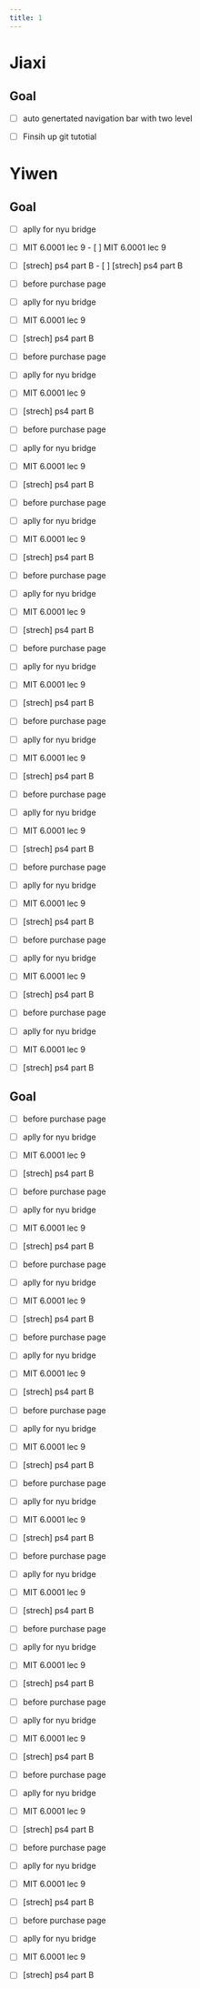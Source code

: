 ```yaml
---
title: 1
---
```


# Jiaxi
## Goal
- [ ] auto genertated navigation bar with two level
- [ ] Finsih up git tutotial


# Yiwen
## Goal
- [ ] aplly for nyu bridge
- [ ] MIT 6.0001 lec 9	- [ ] MIT 6.0001 lec 9
- [ ] [strech] ps4 part B	- [ ] [strech] ps4 part B
- [ ] before purchase page
- [ ] aplly for nyu bridge
- [ ] MIT 6.0001 lec 9
- [ ] [strech] ps4 part B
- [ ] before purchase page
- [ ] aplly for nyu bridge
- [ ] MIT 6.0001 lec 9
- [ ] [strech] ps4 part B
- [ ] before purchase page
- [ ] aplly for nyu bridge
- [ ] MIT 6.0001 lec 9
- [ ] [strech] ps4 part B
- [ ] before purchase page
- [ ] aplly for nyu bridge
- [ ] MIT 6.0001 lec 9
- [ ] [strech] ps4 part B
- [ ] before purchase page
- [ ] aplly for nyu bridge
- [ ] MIT 6.0001 lec 9
- [ ] [strech] ps4 part B
- [ ] before purchase page
- [ ] aplly for nyu bridge
- [ ] MIT 6.0001 lec 9
- [ ] [strech] ps4 part B
- [ ] before purchase page
- [ ] aplly for nyu bridge
- [ ] MIT 6.0001 lec 9
- [ ] [strech] ps4 part B
- [ ] before purchase page
- [ ] aplly for nyu bridge
- [ ] MIT 6.0001 lec 9
- [ ] [strech] ps4 part B
- [ ] before purchase page
- [ ] aplly for nyu bridge
- [ ] MIT 6.0001 lec 9
- [ ] [strech] ps4 part B
- [ ] before purchase page
- [ ] aplly for nyu bridge
- [ ] MIT 6.0001 lec 9
- [ ] [strech] ps4 part B
- [ ] before purchase page
- [ ] aplly for nyu bridge
- [ ] MIT 6.0001 lec 9
- [ ] [strech] ps4 part B


## Goal
- [ ] before purchase page
- [ ] aplly for nyu bridge
- [ ] MIT 6.0001 lec 9
- [ ] [strech] ps4 part B
- [ ] before purchase page
- [ ] aplly for nyu bridge
- [ ] MIT 6.0001 lec 9
- [ ] [strech] ps4 part B
- [ ] before purchase page
- [ ] aplly for nyu bridge
- [ ] MIT 6.0001 lec 9
- [ ] [strech] ps4 part B
- [ ] before purchase page
- [ ] aplly for nyu bridge
- [ ] MIT 6.0001 lec 9
- [ ] [strech] ps4 part B
- [ ] before purchase page
- [ ] aplly for nyu bridge
- [ ] MIT 6.0001 lec 9
- [ ] [strech] ps4 part B
- [ ] before purchase page
- [ ] aplly for nyu bridge
- [ ] MIT 6.0001 lec 9
- [ ] [strech] ps4 part B
- [ ] before purchase page
- [ ] aplly for nyu bridge
- [ ] MIT 6.0001 lec 9
- [ ] [strech] ps4 part B
- [ ] before purchase page
- [ ] aplly for nyu bridge
- [ ] MIT 6.0001 lec 9
- [ ] [strech] ps4 part B
- [ ] before purchase page
- [ ] aplly for nyu bridge
- [ ] MIT 6.0001 lec 9
- [ ] [strech] ps4 part B
- [ ] before purchase page
- [ ] aplly for nyu bridge
- [ ] MIT 6.0001 lec 9
- [ ] [strech] ps4 part B
- [ ] before purchase page
- [ ] aplly for nyu bridge
- [ ] MIT 6.0001 lec 9
- [ ] [strech] ps4 part B
- [ ] before purchase page
- [ ] aplly for nyu bridge
- [ ] MIT 6.0001 lec 9
- [ ] [strech] ps4 part B

